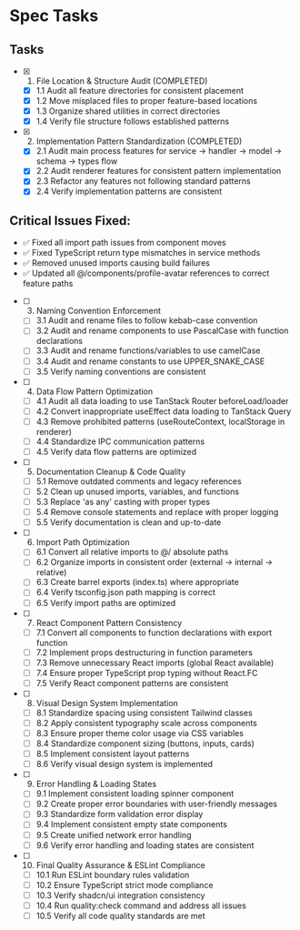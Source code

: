 # Spec Tasks

## Tasks

- [x] 1. File Location & Structure Audit (COMPLETED)
  - [x] 1.1 Audit all feature directories for consistent placement
  - [x] 1.2 Move misplaced files to proper feature-based locations
  - [x] 1.3 Organize shared utilities in correct directories
  - [x] 1.4 Verify file structure follows established patterns

- [x] 2. Implementation Pattern Standardization (COMPLETED)
  - [x] 2.1 Audit main process features for service → handler → model → schema → types flow
  - [x] 2.2 Audit renderer features for consistent pattern implementation
  - [x] 2.3 Refactor any features not following standard patterns
  - [x] 2.4 Verify implementation patterns are consistent

## Critical Issues Fixed:

- ✅ Fixed all import path issues from component moves
- ✅ Fixed TypeScript return type mismatches in service methods
- ✅ Removed unused imports causing build failures
- ✅ Updated all @/components/profile-avatar references to correct feature paths

- [ ] 3. Naming Convention Enforcement
  - [ ] 3.1 Audit and rename files to follow kebab-case convention
  - [ ] 3.2 Audit and rename components to use PascalCase with function declarations
  - [ ] 3.3 Audit and rename functions/variables to use camelCase
  - [ ] 3.4 Audit and rename constants to use UPPER_SNAKE_CASE
  - [ ] 3.5 Verify naming conventions are consistent

- [ ] 4. Data Flow Pattern Optimization
  - [ ] 4.1 Audit all data loading to use TanStack Router beforeLoad/loader
  - [ ] 4.2 Convert inappropriate useEffect data loading to TanStack Query
  - [ ] 4.3 Remove prohibited patterns (useRouteContext, localStorage in renderer)
  - [ ] 4.4 Standardize IPC communication patterns
  - [ ] 4.5 Verify data flow patterns are optimized

- [ ] 5. Documentation Cleanup & Code Quality
  - [ ] 5.1 Remove outdated comments and legacy references
  - [ ] 5.2 Clean up unused imports, variables, and functions
  - [ ] 5.3 Replace 'as any' casting with proper types
  - [ ] 5.4 Remove console statements and replace with proper logging
  - [ ] 5.5 Verify documentation is clean and up-to-date

- [ ] 6. Import Path Optimization
  - [ ] 6.1 Convert all relative imports to @/ absolute paths
  - [ ] 6.2 Organize imports in consistent order (external → internal → relative)
  - [ ] 6.3 Create barrel exports (index.ts) where appropriate
  - [ ] 6.4 Verify tsconfig.json path mapping is correct
  - [ ] 6.5 Verify import paths are optimized

- [ ] 7. React Component Pattern Consistency
  - [ ] 7.1 Convert all components to function declarations with export function
  - [ ] 7.2 Implement props destructuring in function parameters
  - [ ] 7.3 Remove unnecessary React imports (global React available)
  - [ ] 7.4 Ensure proper TypeScript prop typing without React.FC
  - [ ] 7.5 Verify React component patterns are consistent

- [ ] 8. Visual Design System Implementation
  - [ ] 8.1 Standardize spacing using consistent Tailwind classes
  - [ ] 8.2 Apply consistent typography scale across components
  - [ ] 8.3 Ensure proper theme color usage via CSS variables
  - [ ] 8.4 Standardize component sizing (buttons, inputs, cards)
  - [ ] 8.5 Implement consistent layout patterns
  - [ ] 8.6 Verify visual design system is implemented

- [ ] 9. Error Handling & Loading States
  - [ ] 9.1 Implement consistent loading spinner component
  - [ ] 9.2 Create proper error boundaries with user-friendly messages
  - [ ] 9.3 Standardize form validation error display
  - [ ] 9.4 Implement consistent empty state components
  - [ ] 9.5 Create unified network error handling
  - [ ] 9.6 Verify error handling and loading states are consistent

- [ ] 10. Final Quality Assurance & ESLint Compliance
  - [ ] 10.1 Run ESLint boundary rules validation
  - [ ] 10.2 Ensure TypeScript strict mode compliance
  - [ ] 10.3 Verify shadcn/ui integration consistency
  - [ ] 10.4 Run quality:check command and address all issues
  - [ ] 10.5 Verify all code quality standards are met

